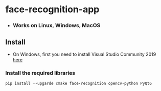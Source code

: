 # face-recognition-app
* ### Works on Linux, Windows, MacOS


## Install

* On Windows, first you need to install Visual Studio Community 2019 [here](https://my.visualstudio.com/Downloads?q=visual%20studio%202019&wt.mc_id=o~msft~vscom~older-downloads)

### Install the required libraries
```
pip install --upgarde cmake face-recognition opencv-python PyQt6
```
